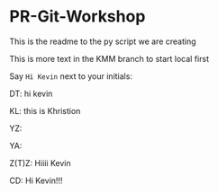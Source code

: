 # PR-Git-Workshop

This is the readme to the py script we are creating

This is more text in the KMM branch to start local first

Say `Hi Kevin` next to your initials:

DT: hi kevin

KL: this is Khristion

YZ:

YA:

Z(T)Z: Hiiii Kevin

CD: Hi Kevin!!!

